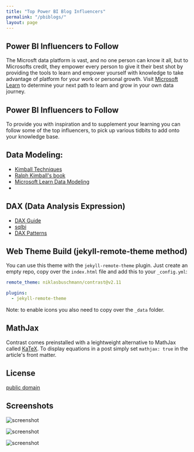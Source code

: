 ```yaml
---
title: "Top Power BI Blog Influencers"
permalink: "/pbiblogs/"
layout: page
---
```


## Power BI Influencers to Follow

 The Microsft data platform is vast, and no one person can know it all, but to Microsofts credit, they empower every person to give it their best shot by providing the tools to learn and empower yourself with knowledge to take advantage of platform for your work or personal growth.  Visit [Microsoft Learn](https://learn.microsoft.com/) to determine your next path to learn and grow in your own data journey.

## Power BI Influencers to Follow
 
 To provide you with inspiration and to supplement your learning you can follow some of the top influencers, to pick up various tidbits to add onto your knowledge base.

 ## Data Modeling:

- [Kimball Techniques](https://www.kimballgroup.com/data-warehouse-business-intelligence-resources/kimball-techniques/)
- [Ralph Kimball's book](https://www.amazon.com/Data-Warehouse-Toolkit-Definitive-Dimensional/dp/1118530802)
- [Microsoft Learn Data Modeling](https://learn.microsoft.com/en-us/power-bi/guidance/star-schema)
- 

## DAX (Data Analysis Expression)

- [DAX Guide](https://dax.guide/)
- [sqlbi](https://www.sqlbi.com/)
- [DAX Patterns](https://www.daxpatterns.com/)


## Web Theme Build (jekyll-remote-theme method)

You can use this theme with the `jekyll-remote-theme` plugin. Just create an empty repo, copy over the `index.html` file and add this to your `_config.yml`:

```yaml
remote_theme: niklasbuschmann/contrast@v2.11

plugins:
  - jekyll-remote-theme
```

Note: to enable icons you also need to copy over the `_data` folder.

## MathJax

Contrast comes preinstalled with a leightweight alternative to MathJax called [KaTeX](https://katex.org/). To display equations in a post simply set `mathjax: true` in the article's front matter.

## License

[public domain](http://unlicense.org/)

## Screenshots

![screenshot](https://user-images.githubusercontent.com/4943215/109431850-cd711780-7a08-11eb-8601-2763f2ee6bb4.png)

![screenshot](https://user-images.githubusercontent.com/4943215/109431832-b6cac080-7a08-11eb-9c5e-a058680c23a1.png)

![screenshot](https://user-images.githubusercontent.com/4943215/73125194-5f0b8b80-3fa4-11ea-805c-8387187503ad.png)
